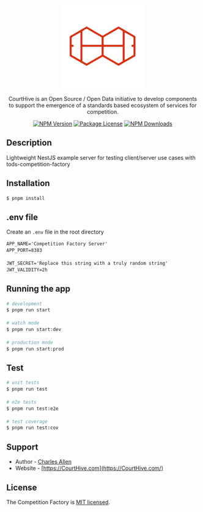 <p align="center">
  <a href="http://courthive.com/" target="blank"><img src="./src/common/images/red-ch-logo.png" width="220" alt="CourtHive Logo" /></a>
</p>

  <p align="center">CourtHive is an Open Source / Open Data initiative to develop components to support the emergence of a standards based ecosystem of services for competition.</p>
    <p align="center">
<a href="https://www.npmjs.com/~tods-competition-factory" target="_blank"><img src="https://img.shields.io/npm/v/tods-competition-factory" alt="NPM Version" /></a>
<a href="https://www.npmjs.com/~tods-competition-factory" target="_blank"><img src="https://img.shields.io/npm/l/tods-competition-factory" alt="Package License" /></a>
<a href="https://www.npmjs.com/~tods-competition-factory" target="_blank"><img src="https://img.shields.io/npm/dm/tods-competition-factory" alt="NPM Downloads" /></a>
</p>

## Description

Lightweight NestJS example server for testing client/server use cases with tods-competition-factory

## Installation

```bash
$ pnpm install
```

## .env file

Create an `.env` file in the root directory

```txt
APP_NAME='Competition Factory Server'
APP_PORT=8383

JWT_SECRET='Replace this string with a truly random string'
JWT_VALIDITY=2h
```

## Running the app

```bash
# development
$ pnpm run start

# watch mode
$ pnpm run start:dev

# production mode
$ pnpm run start:prod
```

## Test

```bash
# unit tests
$ pnpm run test

# e2e tests
$ pnpm run test:e2e

# test coverage
$ pnpm run test:cov
```

## Support

- Author - [Charles Allen](https://github.com/CourtHive)
- Website - [https://CourtHive.com](https://CourtHive.com/)

## License

The Competition Factory is [MIT licensed](https://github.com/nestjs/nest/blob/master/LICENSE).
